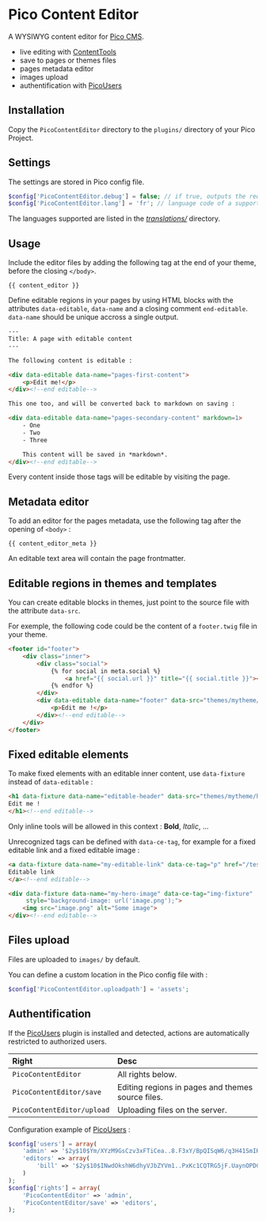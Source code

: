 # Pico Content Editor

A WYSIWYG content editor for [Pico CMS](http://picocms.org).

- live editing with [ContentTools]
- save to pages or themes files
- pages metadata editor
- images upload
- authentification with [PicoUsers]

## Installation

Copy the `PicoContentEditor` directory to the `plugins/` directory of your Pico Project.

## Settings

The settings are stored in Pico config file.

```php
$config['PicoContentEditor.debug'] = false; // if true, outputs the requests to the console
$config['PicoContentEditor.lang'] = 'fr'; // language code of a supported language
```

The languages supported are listed in the *[translations/](https://github.com/nliautaud/pico-content-editor/tree/master/PicoContentEditor/assets/ContentTools/translations)* directory.

## Usage

Include the editor files by adding the following tag at the end of your theme, before the closing `</body>`.

```twig
{{ content_editor }}
```

Define editable regions in your pages by using HTML blocks with the attributes `data-editable`, `data-name` and a closing comment `end-editable`. `data-name` should be unique accross a single output.

```html
---
Title: A page with editable content
---

The following content is editable :

<div data-editable data-name="pages-first-content">
    <p>Edit me!</p>
</div><!--end editable-->

This one too, and will be converted back to markdown on saving :

<div data-editable data-name="pages-secondary-content" markdown=1>
    - One
    - Two
    - Three

    This content will be saved in *markdown*.
</div><!--end editable-->
```

Every content inside those tags will be editable by visiting the page.

## Metadata editor

To add an editor for the pages metadata, use the following tag after the opening of `<body>` :

```twig
{{ content_editor_meta }}
```

An editable text area will contain the page frontmatter.

## Editable regions in themes and templates

You can create editable blocks in themes, just point to the source file with the attribute `data-src`.

For exemple, the following code could be the content of a `footer.twig` file in your theme.

```html
<footer id="footer">
    <div class="inner">
        <div class="social">
            {% for social in meta.social %}
                <a href="{{ social.url }}" title="{{ social.title }}"><span class="icon-{{ social.icon }}"></span></a>
            {% endfor %}
        </div>
        <div data-editable data-name="footer" data-src="themes/mytheme/footer.twig">
            <p>Edit me !</p>
        </div><!--end editable-->
    </div>
</footer>
```

## Fixed editable elements

To make fixed elements with an editable inner content, use `data-fixture` instead of `data-editable` :

```html
<h1 data-fixture data-name="editable-header" data-src="themes/mytheme/header.twig">
Edit me !
</h1><!--end editable-->
```

Only inline tools will be allowed in this context : **Bold**, *Italic*, ...

Unrecognized tags can be defined with `data-ce-tag`, for example for a fixed editable link and a fixed editable image :

```html
<a data-fixture data-name="my-editable-link" data-ce-tag="p" href="/test">
Editable link
</a><!--end editable-->

<div data-fixture data-name="my-hero-image" data-ce-tag="img-fixture"
     style="background-image: url('image.png');">
    <img src="image.png" alt="Some image">
</div><!--end editable-->
```

## Files upload

Files are uploaded to `images/` by default.

You can define a custom location in the Pico config file with :

```php
$config['PicoContentEditor.uploadpath'] = 'assets';
```

## Authentification

If the [PicoUsers] plugin is installed and detected, actions are automatically restricted to authorized users.

|Right|Desc|
|:-|:-|
|`PicoContentEditor`| All rights below.
|`PicoContentEditor/save`| Editing regions in pages and themes source files.
|`PicoContentEditor/upload`| Uploading files on the server.

Configuration example of [PicoUsers] :

```php
$config['users'] = array(
    'admin' => '$2y$10$Ym/XYzM9GsCzv3xFTiCea..8.F3xY/BpQISqW6/q3H41SmIK1reZe',
    'editors' => array(
        'bill' => '$2y$10$INwdOkshW6dhyVJbZYVm1..PxKc1CQTRG5jF.UaynOPDC6aukfkaa'
    )
);
$config['rights'] = array(
    'PicoContentEditor' => 'admin',
    'PicoContentEditor/save' => 'editors',
);
```

[ContentTools]: http://getcontenttools.com
[PicoUsers]: https://github.com/nliautaud/pico-users